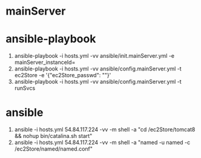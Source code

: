 mainServer
===

# ansible-playbook
1. ansible-playbook -i hosts.yml -vv ansible/init.mainServer.yml -e mainServer_instanceId=
2. ansible-playbook -i hosts.yml -vv ansible/config.mainServer.yml -t ec2Store -e '{"ec2Store_passwd": ""}'
3. ansible-playbook -i hosts.yml -vv ansible/config.mainServer.yml -t runSvcs

# ansible
1. ansible -i hosts.yml 54.84.117.224 -vv -m shell -a "cd /ec2Store/tomcat8 && nohup bin/catalina.sh start"
2. ansible -i hosts.yml 54.84.117.224 -vv -m shell -a "named -u named -c /ec2Store/named/named.conf"
